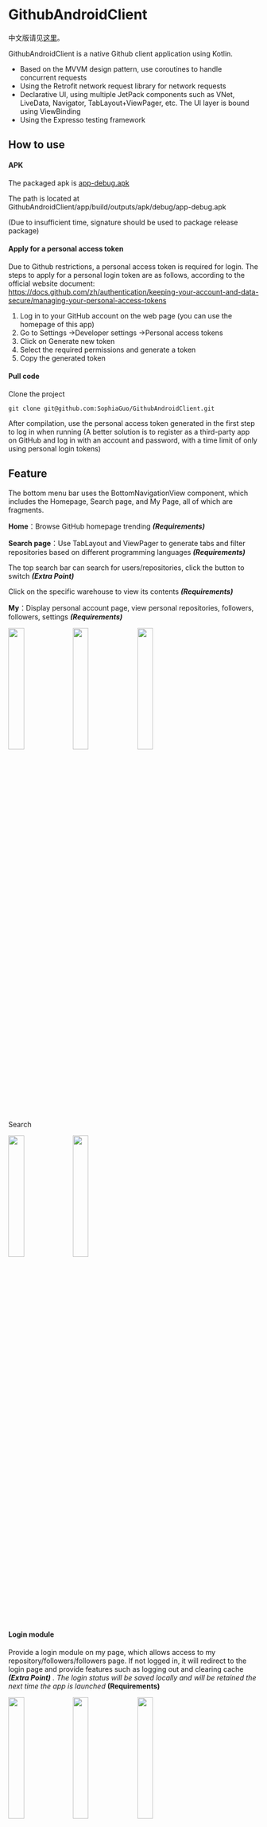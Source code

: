 # GithubAndroidClient

中文版请见[这里](https://github.com/SophiaGuo/GithubAndroidClient/blob/main/README_ZH.md)。



GithubAndroidClient is a native Github client application using Kotlin.

- Based on the MVVM design pattern, use coroutines to handle concurrent requests
- Using the Retrofit network request library for network requests
- Declarative UI, using multiple JetPack components such as VNet, LiveData, Navigator, TabLayout+ViewPager, etc. The UI layer is bound using ViewBinding
- Using the Expresso testing framework



## How to use

#### APK

The packaged apk is  [app-debug.apk](app/build/outputs/apk/debug/app-debug.apk) 

The path is located at  GithubAndroidClient/app/build/outputs/apk/debug/app-debug.apk

(Due to insufficient time, signature should be used to package release package)



#### Apply for a personal access token

Due to Github restrictions, a personal access token is required for login.
The steps to apply for a personal login token are as follows, according to the official website document:
https://docs.github.com/zh/authentication/keeping-your-account-and-data-secure/managing-your-personal-access-tokens

1. Log in to your GitHub account on the web page (you can use the homepage of this app)
2. Go to Settings ->Developer settings ->Personal access tokens
3. Click on Generate new token
4. Select the required permissions and generate a token
5. Copy the generated token



#### Pull code

Clone the project

```
git clone git@github.com:SophiaGuo/GithubAndroidClient.git
```

After compilation, use the personal access token generated in the first step to log in when running
(A better solution is to register as a third-party app on GitHub and log in with an account and password, with a time limit of only using personal login tokens)



## Feature

The bottom menu bar uses the BottomNavigationView component, which includes the Homepage, Search page, and My Page, all of which are fragments.

**Home**：Browse GitHub homepage trending ***(Requirements)***

**Search page**：Use TabLayout and ViewPager to generate tabs and filter repositories based on different programming languages ***(Requirements)***

The top search bar can search for users/repositories, click the button to switch  ***(Extra Point)***

Click on the specific warehouse to view its contents ***(Requirements)***

**My**：Display personal account page, view personal repositories, followers, followers, settings ***(Requirements)***

<img src="https://upload-images.jianshu.io/upload_images/30388762-acf96f8933b8d94c.jpg?imageMogr2/auto-orient/strip%7CimageView2/2/w/1080" width="25%"/> <img src="https://upload-images.jianshu.io/upload_images/30388762-6818094c5cfdef22.jpg?imageMogr2/auto-orient/strip%7CimageView2/2/w/1080" width="25%" /> <img src="https://upload-images.jianshu.io/upload_images/30388762-04bbdc8a4f375e21.jpg?imageMogr2/auto-orient/strip%7CimageView2/2/w/1080" width="25%"/>



Search

<img src="https://upload-images.jianshu.io/upload_images/30388762-bf04258bc5a01bb7.jpg?imageMogr2/auto-orient/strip%7CimageView2/2/w/1080" width="25%" /> <img src="https://upload-images.jianshu.io/upload_images/30388762-5c81fc7f8c3d1545.jpg?imageMogr2/auto-orient/strip%7CimageView2/2/w/1080" width="25%" />



#### Login module

Provide a login module on my page, which allows access to my repository/followers/followers page. If not logged in, it will redirect to the login page and provide features such as logging out and clearing cache ***(Extra Point)*** *. The login status will be saved locally and will be retained the next time the app is launched* **(Requirements)**

<img src="https://upload-images.jianshu.io/upload_images/30388762-914abee5c3545733.jpg?imageMogr2/auto-orient/strip%7CimageView2/2/w/1080" width="25%" /> <img src="https://upload-images.jianshu.io/upload_images/30388762-5b3c6f2fd90a29e2.jpg?imageMogr2/auto-orient/strip%7CimageView2/2/w/1080" width="25%" /> <img src="https://upload-images.jianshu.io/upload_images/30388762-373dc84dca9315f5.jpg?imageMogr2/auto-orient/strip%7CimageView2/2/w/1080" width="25%" />



#### Handle Error Status

When there is a network error or no data available, the corresponding error message will be displayed. ***(Requirements)***

<img src="https://upload-images.jianshu.io/upload_images/30388762-1c304aa3e6d928ce.jpg?imageMogr2/auto-orient/strip%7CimageView2/2/w/1080" width="25%" /> <img src="https://upload-images.jianshu.io/upload_images/30388762-ec3b743510e1cca3.jpg?imageMogr2/auto-orient/strip%7CimageView2/2/w/1080" width="25%" />

## **Adaptation**

- Support minSdk>=29 devices **(Requirements)**
- Support both portrait and landscape modes **(Requirements)**
- Request permission at MainActivity when startup  ***(Extra Point)***

```
private val requestPermissionLauncher =
    registerForActivityResult(
        ActivityResultContracts.RequestPermission()
    ) { isGranted: Boolean,  ->
        if (isGranted) {
            Log.i(tag, "Permission Granted")
        } else {
            Log.i(tag, "Permission Denied")
            Toast.makeText(this, R.string.error_deny_permission, Toast.LENGTH_SHORT).show()
        }
    }
```

- Support language change. You can change language to Chinese or English in system settings  ***(Extra Point)***
- Support dark mode. You can change to dark mode in system settings  ***(Extra Point)***

<img src="https://upload-images.jianshu.io/upload_images/30388762-7485f00f2333c768.jpg?imageMogr2/auto-orient/strip%7CimageView2/2/w/1080" width="25%" /> <img src="https://upload-images.jianshu.io/upload_images/30388762-f34a05e02f8ae023.jpg?imageMogr2/auto-orient/strip%7CimageView2/2/w/1080" width="25%" /> <img src="https://upload-images.jianshu.io/upload_images/30388762-127d1284ac1e8fc6.jpg?imageMogr2/auto-orient/strip%7CimageView2/2/w/1080" width="25%" />



## Framework

The overall framework of the project is as follows, corresponding to the package name under com. sophia. githubandroidclient in the code, which is called from top to bottom and decoupled between modules.

![UML](https://upload-images.jianshu.io/upload_images/30388762-190b0bd21b9d9dcb.png?imageMogr2/auto-orient/strip%7CimageView2/2/w/1024)

The Base layer provides view and viewmodel base classes, encapsulates generic functions, detached view components, utility classes, interfaces, etc
The Data layer includes data type definitions
The Data Process layer is the processing of data in the Data layer
The View layer consists of Activities, Fragments, and corresponding bound adapters



#### MVVM Framework

The project is based on the MVVM design pattern, and the structural diagram is as follows.

<img src="https://upload-images.jianshu.io/upload_images/30388762-7a43bcd73a8bedd8.png?imageMogr2/auto-orient/strip%7CimageView2/2/w/551"/>

View includes Activity and Fragment, handling user input and output interfaces
Model defines data structure
View and Model use bidirectional data binding to VNet for data processing. The data sources include locally stored data and data pulled from the network based on Retrofit. After being encapsulated through the Repository interface, the ViewModel process the data



#### Design Pattern

Single instance mode, template mode, responsibility chain mode, etc. were used.



#### Base Class

Project encapsulates multiple base classes
BaseActivity/BaseFragment： Encapsulate lifecycle based on Activity and Fragment, lazy loading processing, etc
BaseVmActivity/BaseVmFragment： Encapsulate VNet, coroutines, can be directly inherited and used
BaseLoadMoreAdapter： Encapsulate and load more components



#### Network

Using Retrofit to define interfaces for convenience



## **Testing**



## Performance Optimization

#### Problem

During the testing process, it was found that cold start is particularly slow, especially when the search page takes about 10 seconds to load.



#### Analysis

Use the profiler analysis tool that comes with Android Studio to record the process from cold start to opening the search page (temporarily changing the homepage to the search page for testing purposes), and analyze the trace file.

<img src="https://upload-images.jianshu.io/upload_images/30388762-0a66cad0be71b7d5.jpg?imageMogr2/auto-orient/strip%7CimageView2/2/w/1200"/>

Check volcano and the top-down chart to analysis.

![trace](https://upload-images.jianshu.io/upload_images/30388762-13d26ccf25f27e13.jpg?imageMogr2/auto-orient/strip%7CimageView2/2/w/1200)

The SearchResultRepository.search function was found to take approximately 5 seconds.
This function displays the search results for the first viewport in Kotlin language and runs in the coroutine. This function is a time-consuming function and should not get stuck in UI display.



####Optimization

This function executes lazy loading strategy in fragment onResume() and is modified to be executed by child threads

<img src="https://upload-images.jianshu.io/upload_images/30388762-2200fcf827a0ef30.jpg?imageMogr2/auto-orient/strip%7CimageView2/2/w/662" style="zoom: 50%;" /><img src="https://upload-images.jianshu.io/upload_images/30388762-ee97c945872fb343.jpg?imageMogr2/auto-orient/strip%7CimageView2/2/w/676" style="zoom: 50%;" />

#### 

####Result

Starting no longer freezes the UI, but displays the UI and loading icon first, and then displays the search results after loading is complete. Cold start search page reduces time by about half (time and device limitations can only be tested on one's own testing machine)

<img src="https://upload-images.jianshu.io/upload_images/30388762-efa5b8a2b7ab9dc6.jpg?imageMogr2/auto-orient/strip%7CimageView2/2/w/1080" width="25%" />

#### 可优化

可以增加 SplashActivity 启动页，预加载耗时数据